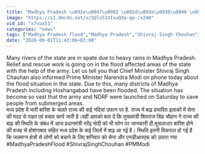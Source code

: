 ```yaml
---
title: "Madhya Pradesh \u092e\u0947\u0902 \u092d\u093e\u0930\u0940 \u092c\u093e\u0930\u093f\u0936 \u0938\u0947 \u0915\u0908 \u091c\u093f\u0932\u094b\u0902 \u092e\u0947\u0902 \u092c\u093e\u0922\u093c, CM Shivraj \u0928\u0947 PM Modi \u0938\u0947 \u0915\u0940 \u092c\u093e\u0924 \u0935\u0928\u0907\u0902\u0921\u093f\u092f\u093e \u0939\u093f\u0902\u0926\u0940"
image: "https://s1.dmcdn.net/v/SQlv51VIxuQXa-qo-/x240"
vid_id: "x7vux51"
categories: "news"
tags: ["Madhya Pradesh flood","Madhya Pradesh","Shivraj Singh Chouhan"]
date: "2020-09-01T11:43:06+03:00"
---
```

Many rivers of the state are in spate due to heavy rains in Madhya Pradesh. Relief and rescue work is going on in the flood affected areas of the state with the help of the army. Let us tell you that Chief Minister Shivraj Singh Chauhan also informed Prime Minister Narendra Modi on phone today about the flood situation in the state. Due to this, many districts of Madhya Pradesh including Hoshangabad have been flooded. The situation has become so vast that the army and NDRF were launched on Saturday to save people from submerged areas.    <br>मध्य प्रदेश में भारी बारिश के चलते राज्य की कई नदियां उफान पर है. राज्य में बाढ़ प्रभावित इलाकों में सेना की मदद से राहत एवं बचाव कार्य जारी है।वहीं आपको बता दें कि मुख्यमंत्री शिवराज सिंह चौहान ने राज्य की बाढ़ की स्थिति के संबंध में आज प्रधानमंत्री नरेंद्र मोदी को भी फोन पर जानकारी दी.मूसलाधार बारिश होने की वजह से होशंगाबाद सहित मध्य प्रदेश के कई जिलों में बाढ़ आ गई है। स्थिति इतनी विकराल हो गई है कि जलमग्न क्षेत्रों से लोगों को बचाने के लिए शनिवार को सेना और एनडीआरएफ को उतारा गया    <br>#MadhyaPradeshFlood #ShivrajSinghChouhan #PMModi
